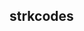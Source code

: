 ## strkcodes

<!--
**strkcodes is a ✨ _special_ ✨ repository because its `README.md` (this file) appears on your GitHub profile.

- 🌱 I’m currently taking data structures with c++ ...
- 🤔 I’m looking for help with c,c++, data structures :p 
- ⚡ Fun fact: i love the weeknd 
-->
